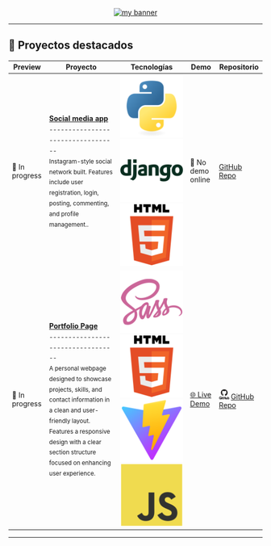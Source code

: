 <!-- Banner -->
<p align="center">
  <a href="https://github.com/Emiliano-Blackbird">
    <img src="https://github.com/user-attachments/assets/124782bc-057b-4031-b3fd-f1da97d35a8e" alt="my banner">
  </a>
</p>

---

## 🚀 Proyectos destacados

| Preview | Proyecto | Tecnologías | Demo | Repositorio |
|---------|----------|-------------|------|-------------|
| 🚧 In progress | [**Social media app**](https://github.com/Emiliano-Blackbird/My-social-media-project) <br> <sub>----------------------------------<br>Instagram-style social network built. Features include user registration, login, posting, commenting, and profile management..</sub> | ![Python](icons/python-original.svg) ![Django](icons/django-plain-wordmark.svg) ![HTML](icons/HTML5.svg) | 🚫 No demo online | [GitHub Repo](https://github.com/Emiliano-Blackbird/My-social-media-project) |
| 🚧 In progress | [**Portfolio Page**](https://github.com/Emiliano-Blackbird/Page-portfolio-project) <br> <sub>----------------------------------<br>A personal webpage designed to showcase projects, skills, and contact information in a clean and user-friendly layout. Features a responsive design with a clear section structure focused on enhancing user experience.</sub> | ![Sass](icons/sass-original.svg) ![HTML](icons/HTML5.svg) ![Vite](icons/vitejs-original.svg) ![JavaScript](icons/javascript-original.svg) | [🌐 Live Demo](https://emiliano-blackbird.github.io/Page-portfolio-project/) | <img src="icons/github-original-wordmark.svg" width="20"/> [GitHub Repo](https://github.com/Emiliano-Blackbird/Page-portfolio-project) |

---

<!-- | <img src="ruta/a/otra-imagen-preview.png" width="200"/> | [**Otro Proyecto**](https://github.com/usuario/otro-repo) <br> <sub>----------------------------------<br>Breve descripción del segundo proyecto aquí.</sub> | ![React](ruta/a/react.svg) ![Node](ruta/a/node.svg) | [🌐 Live Demo](https://link-otro-demo.com) | <img src="ruta/a/github-icon.svg" width="20"/> [GitHub Repo](https://github.com/usuario/otro-repo) | -->
